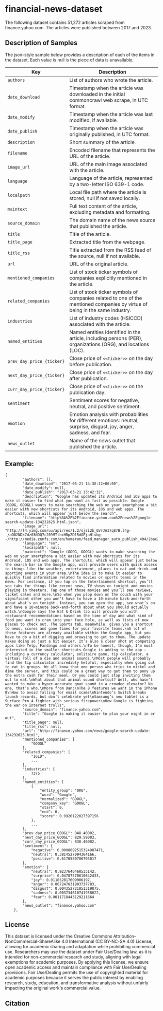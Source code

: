 # financial-news-dataset

The following dataset contains 51,272 articles scraped from finance.yahoo.com. The articles were published between 2017 and 2023.

## Description of Samples

The json-style sample below provides a description of each of the items in the dataset. Each value is null is the piece of data is unavailable.

| **Key** | **Description** |
|---------|---------------|
| `authors` | List of authors who wrote the article. |
| `date_download` | Timestamp when the article was downloaded in the initial commoncrawl web scrape, in UTC format. |
| `date_modify` | Timestamp when the article was last modified, if available. |
| `date_publish` | Timestamp when the article was originally published, in UTC format. |
| `description` | Short summary of the article. |
| `filename` | Encoded filename that represents the URL of the article. |
| `image_url` | URL of the main image associated with the article. |
| `language` | Language of the article, represented by a two-letter ISO 639-1 code. |
| `localpath` | Local file path where the article is stored, null if not saved locally. |
| `maintext` | Full text content of the article, excluding metadata and formatting. |
| `source_domain` | The domain name of the news source that published the article. |
| `title` | Title of the article. |
| `title_page` | Extracted title from the webpage. |
| `title_rss` | Title extracted from the RSS feed of the source, null if not available. |
| `url` | URL of the original article. |
| `mentioned_companies` | List of stock ticker symbols of companies explicitly mentioned in the article. |
| `related_companies` | List of stock ticker symbols of companies related to one of the mentioned companies by virtue of being in the same industry. |
| `industries` | List of industry codes (HSICCD) associated with the article. |
| `named_entities` | Named entities identified in the article, including persons (PER), organizations (ORG), and locations (LOC). |
| `prev_day_price_{ticker}` | Close price of `<<ticker>>` on the day before publication. |
| `next_day_price_{ticker}` | Close price of `<<ticker>>` on the day after publication. |
| `curr_day_price_{ticker}` | Close price of `<<ticker>>` on the publication day. |
| `sentiment` | Sentiment scores for negative, neutral, and positive sentiment. |
| `emotion` | Emotion analysis with probabilities for different emotions: neutral, surprise, disgust, joy, anger, sadness, and fear. |
| `news_outlet` | Name of the news outlet that published the article. |

## Example:

```
{
        "authors": [],
        "date_download": "2017-03-21 14:38:12+00:00",
        "date_modify": null,
        "date_publish": "2017-03-21 13:42:32",
        "description": "Google has updated its Android and iOS apps to make it easier to find what you want as fast as possible. Google (GOOG, GOOGL) wants to make searching the web on your smartphone a bit easier with new shortcuts for its Android, iOS and web apps. The shortcuts, which will appear just below the search",
        "filename": "http%3A%2F%2Ffinance.yahoo.com%2Fnews%2Fgoogle-search-update-134232625.html.json",
        "image_url": "http://l4.yimg.com/uu/api/res/1.2/sjsi2b_GVrJA37q87B.l4g--/aD02NDk7dz03NDQ7c209MTthcHBpZD15dGFjaHlvbg--/http://media.zenfs.com/en/homerun/feed_manager_auto_publish_494/2bac27673420e5431f59358eae738aea",
        "language": "en",
        "localpath": null,
        "maintext": "Google (GOOG, GOOGL) wants to make searching the web on your smartphone a bit easier with new shortcuts for its Android, iOS and web apps. The shortcuts, which will appear just below the search bar in the Google app, will provide users with quick access to things like the weather, entertainment, places to eat and drink and sporting events in your area.\nThe idea is to make it easier to quickly find information related to movies or sports teams in the news. For instance, if you tap on the Entertainment shortcut, you’ll see tabs for things like recent news, TV shows on tonight and movies playing in theaters. Tap one of those movies and you’ll see reviews, ticket sales and more.\nSo when you plop down on the couch with your significant other you won’t have to have a 10-minute back-and-forth about what’s on tonight. Instead, you can open the app, see what’s on and have a 10-minute back-and-forth about what you should actually watch.\nGoogle says the Eat & Drink tab will provide you with restaurant recommendations based on the time of day and what kind of food you want to cram into your face hole, as well as lists of new places to check out. The Sports tab, meanwhile, gives you a shortcut to news, scores and game times for your favorite teams.\nA lot of these features are already available within the Google app, but you have to do a bit of digging and browsing to get to them. The update makes doing so just a bit easier. It’s also a clear shot at competing apps like Yelp, Fandango and others.\nTo be honest, though, I’m most interested in the smaller shortcuts Google is adding to the app — including a currency calculator, solitaire game, tip calculator, a virtual roll of a die and animal sounds.\nMost people will probably find the tip calculator incredibly helpful, especially when going out to eat in groups. We all know that one person who tries to nickel and dime the server, and this could be a great way to get them to pony up the extra cash for their meal. Or you could just stop inviting them out to eat.\nWhat about that animal sound shortcut? Well, who hasn’t wanted to make a hyper-accurate goat sound in a crowded elevator? No one, that’s who.\nMore from Dan:\nThe 8 features we want in the iPhone 8\nHow to avoid falling for email scams\nNintendo’s Switch breaks launch records, but don’t celebrate yet\nSamsung’s new tablet is a Surface Pro 4 fighter with serious firepower\nHow Google is fighting the war on internet trolls",
        "source_domain": "finance.yahoo.com",
        "title": "Google is making it easier to plan your night in or out",
        "title_page": null,
        "title_rss": null,
        "url": "http://finance.yahoo.com/news/google-search-update-134232625.html",
        "mentioned_companies": [
            "GOOGL"
        ],
        "related_companies": [
            "IGLD",
            ...
        ],
        "industries": [
            7375
        ],
        "named_entities": [
            {
                "entity_group": "ORG",
                "word": "Google",
                "normalized": "GOOGL",
                "company_key": "GOOGL",
                "start": 0,
                "end": 6,
                "score": 0.9920122027397156
            },
            ...
        ],
        "prev_day_price_GOOGL": 848.40002,
        "next_day_price_GOOGL": 829.59003,
        "curr_day_price_GOOGL": 830.46002,
        "sentiment": {
            "negative": 0.0008892515324987471,
            "neutral": 0.3814527094364166,
            "positive": 0.6176580786705017
        },
        "emotion": {
            "neutral": 0.9237646460533142,
            "surprise": 0.04787570610642433,
            "joy": 0.011852817609906197,
            "anger": 0.007247631903737783,
            "disgust": 0.004352721851319075,
            "sadness": 0.003734610741958022,
            "fear": 0.0011718443129211664
        },
        "news_outlet": "finance.yahoo.com"
    },
```

## License

This dataset is licensed under the Creative Commons Attribution-NonCommercial-ShareAlike 4.0 International (CC BY-NC-SA 4.0) License, allowing for academic sharing and adaptation while prohibiting commercial use. Researchers may use the dataset under Fair Use/Dealing law, as it is intended for non-commercial research and study, aligning with legal exemptions for academic purposes. By applying this license, we ensure open academic access and maintain compliance with Fair Use/Dealing provisions. Fair Use/Dealing permits the use of copyrighted material for academic purposes because it serves the public interest by enabling research, study, education, and transformative analysis without unfairly impacting the original work's commercial value. 

## Citation
